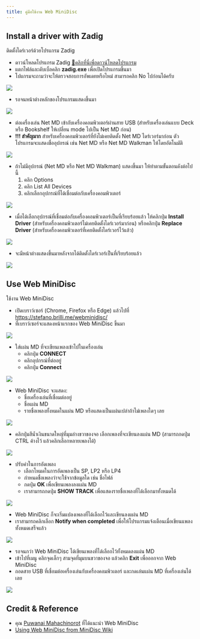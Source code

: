 ```yaml
---
title: คู่มือใช้งาน Web MiniDisc
---
```



## Install a driver with Zadig
ติดตั้งไดร์เวอร์ด้วยโปรแกรม Zadig

- ดาวน์โหลดโปรแกรม Zadig [💾คลิกที่นี่เพื่อดาวน์โหลดโปรแกรม](files/zadig-2.5.zip)
- แตกไฟล์และดับเบิ้ลคลิก **zadig.exe** เพื่อเปิดโปรแกรมขึ้นมา
- โปแกรมจะถามว่าจะให้ตรวจสอบการอัพเดทหรือไหม่ สามารถคลิก No ไปก่อนได้ครับ

![](images/web-mini-disc/update-policy.png)

- รอจนหน้าต่างหลักของโปรแกรมแสดงขึ้นมา

![](images/web-mini-disc/default-window.png)

- ต่อเครื่องเล่น Net MD เข้ากับเครื่องคอมพิวเตอร์ผ่านสาย USB (สำหรับเครื่องเล่นแบบ Deck หรือ Bookshelf ให้เปลี่ยน mode ไปเป็น Net MD ก่อน)
- **!!! สำคัญมาก** สำหรับเครื่องคอมพิวเตอร์ที่ยังไม่เคยติดตั้ง Net MD ไดร์เวอร์มาก่อน ตัวโปรแกรมจะแสดงชื่ออุปกรณ์ เช่น Net MD หรือ Net MD Walkman ให้โดยอัตโนมัติ

![](images/web-mini-disc/auto-select-device.png)

- ถ้าไม่มีอุปกรณ์ (Net MD หรือ Net MD Walkman) แสดงขึ้นมา ให้ทำตามขั้นตอนดังต่อไปนี้
  1. คลิก Options
  2. คลิก List All Devices
  3. คลิกเลือกอุปกรณ์ที่ได้เชื่อมต่อกับเครื่องคอมพิวเตอร์

![](images/web-mini-disc/list-all-devices.png)

- เมื่อได้เลือกอุปกรณ์ที่เชื่อมต่อกับเครื่องคอมพิวเตอร์เป็นที่เรียบร้อยแล้ว ให้คลิกปุ่ม **Install Driver** (สำหรับเครื่องคอมพิวเตอร์ไม่เคยติดตั้งไดร์เวอร์มาก่อน)
  หรือคลิกปุ่ม **Replace Driver** (สำหรับเครื่องคอมพิวเตอร์ที่เคยติดตั้งไดร์เวอร์ไว้แล้ว)

![](images/web-mini-disc/replace-driver.png)

- จะมีหน้าต่างแสดงขึ้นมาหลังจากได้ติดตั้งไดร์เวอร์เป็นที่เรียบร้อยแล้ว

![](images/web-mini-disc/driver-installed-successfully.png)

## Use Web MiniDisc
ใช้งาน Web MiniDisc

- เปิดเบราว์เซอร์ (Chrome, Firefox หรือ Edge) แล้วไปที่ https://stefano.brilli.me/webminidisc/
- ที่เบราว์เซอร์จะแสดงหน้าแรกของ Web MiniDisc ขึ้นมา

![](images/web-mini-disc/home-page.png)

- ใส่แผ่น MD ที่จะเขียนเพลงเข้าไปในเครื่องเล่น
  - คลิกปุ่ม **CONNECT**
  - คลิกอุปกรณ์ที่ต่ออยู่
  - คลิกปุ่ม **Connect**

![](images/web-mini-disc/connect-device.png)

- Web MiniDisc จะแสดง:
  - ชื่อเครื่องเล่นที่เชื่อมต่ออยู่
  - ชื่อแผ่น MD
  - รายชื่อเพลงทั้งหมดในแผ่น MD หรือแสดงเป็นแผ่นเปล่าถ้าไม่เพลงใดๆ เลย

![](images/web-mini-disc/list-all-songs.png)

- คลิกปุ่มสีน้ำเงินขนาดใหญ่ที่มุมล่างขวาของจอ เลือกเพลงที่จะเขียนลงแผ่น MD (สามารถกดปุ่ม CTRL ค้างไว้ แล้วคลิกเลือกหลายเพลงได้)

![](images/web-mini-disc/select-songs.png)

- ปรับค่าในการอัดเพลง
  - เลือกโหมดในการอัดเพลงเป็น SP, LP2 หรือ LP4
  - กำหนดชื่อเพลงว่าจะใช้จากข้อมูลใด เช่น ชื่อไฟล์
  - กดปุ่ม **OK** เพื่อเขียนเพลงลงแผ่น MD
  - เราสามารถกดปุ่ม **SHOW TRACK** เพื่อแสดงรายชื่อเพลงที่ได้เลือกมาทั้งหมดได้

![](images/web-mini-disc/upload-settings.png)

- Web MiniDisc ก็จะเริ่มแปลงเพลงที่ได้เลือกไว้และเขียนลงแผ่น MD
- เราสามารถคลิกเลือก **Notify when completed** เพื่อให้โปรแกรมแจ้งเตือนเมื่อเขียนแพลงทั้งหมดเสร็จแล้ว

![](images/web-mini-disc/recording.png)

- รอจนกว่า Web MiniDisc ได้เขียนเพลงที่ได้เลือกไว้ทั้งหมดลงแผ่น MD
- เข้าไปที่เมนู คลิกจุดเล็กๆ สามจุดที่มุมบนขวาของจอ แล้วคลิก **Exit** เพื่อออกจาก Web MiniDisc
- ถอดสาย USB ที่เชื่อมต่อเครื่องเล่นกับเครื่องคอมพิวเตอร์ และกดเล่นแผ่น MD ที่เครื่องเล่นได้เลย

![](images/web-mini-disc/menu.png)

## Credit & Reference

- คุณ [Puwanai Mahachinorot](https://www.facebook.com/pinghitz) ที่ได้แนะนำ Web MiniDisc
- [Using Web MiniDisc from MiniDisc Wiki](https://www.minidisc.wiki/guides/webminidisc)

